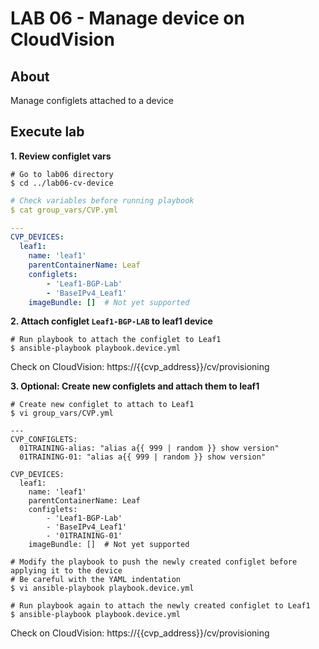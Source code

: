 # LAB 06 - Manage device on CloudVision

## About

Manage configlets attached to a device

## Execute lab

__1. Review configlet vars__

```shell
# Go to lab06 directory
$ cd ../lab06-cv-device
```

```yaml
# Check variables before running playbook
$ cat group_vars/CVP.yml

---
CVP_DEVICES:
  leaf1:
    name: 'leaf1'
    parentContainerName: Leaf
    configlets:
        - 'Leaf1-BGP-Lab'
        - 'BaseIPv4_Leaf1'
    imageBundle: []  # Not yet supported
```

__2. Attach configlet `Leaf1-BGP-LAB` to leaf1 device__

```shell
# Run playbook to attach the configlet to Leaf1
$ ansible-playbook playbook.device.yml
```

Check on CloudVision: https://{{cvp_address}}/cv/provisioning

__3. Optional: Create new configlets and attach them to leaf1__

```shell
# Create new configlet to attach to Leaf1
$ vi group_vars/CVP.yml

---
CVP_CONFIGLETS:
  01TRAINING-alias: "alias a{{ 999 | random }} show version"
  01TRAINING-01: "alias a{{ 999 | random }} show version"

CVP_DEVICES:
  leaf1:
    name: 'leaf1'
    parentContainerName: Leaf
    configlets:
        - 'Leaf1-BGP-Lab'
        - 'BaseIPv4_Leaf1'
        - '01TRAINING-01'
    imageBundle: []  # Not yet supported

# Modify the playbook to push the newly created configlet before applying it to the device
# Be careful with the YAML indentation
$ vi ansible-playbook playbook.device.yml

# Run playbook again to attach the newly created configlet to Leaf1
$ ansible-playbook playbook.device.yml
```

Check on CloudVision: https://{{cvp_address}}/cv/provisioning